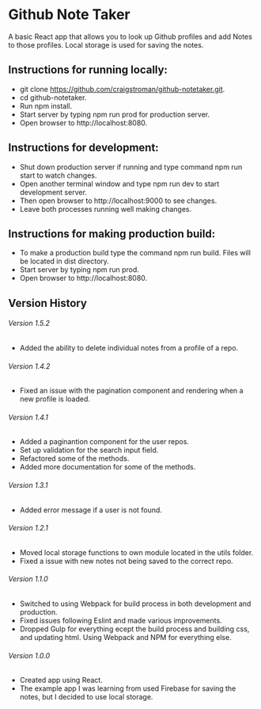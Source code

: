 # Github Note Taker

A basic React app that allows you to look up Github profiles and add Notes to those profiles.  Local storage is used for saving the notes.

## Instructions for running locally:
- git clone https://github.com/craigstroman/github-notetaker.git.
- cd github-notetaker.
- Run npm install.
- Start server by typing npm run prod for production server.
- Open browser to http://localhost:8080.

## Instructions for development:
- Shut down production server if running and type command npm run start to watch changes.
- Open another terminal window and type npm run dev to start development server.
- Then open browser to http://localhost:9000 to see changes.
- Leave both processes running well making changes.

## Instructions for making production build:
- To make a production build type the command npm run build.  Files will be located in dist directory.
- Start server by typing npm run prod.
- Open browser to http://localhost:8080.

## Version History

###### Version 1.5.2
- Added the ability to delete individual notes from a profile of a repo.

###### Version 1.4.2
- Fixed an issue with the pagination component and rendering when a new profile is loaded.

###### Version 1.4.1
- Added a paginantion component for the user repos.
- Set up validation for the search input field.
- Refactored some of the methods.
- Added more documentation for some of the methods.

###### Version 1.3.1
- Added error message if a user is not found.

###### Version 1.2.1
- Moved local storage functions to own module located in the utils folder.
- Fixed a issue with new notes not being saved to the correct repo.

###### Version 1.1.0
- Switched to using Webpack for build process in both development and production.
- Fixed issues following Eslint and made various improvements.
- Dropped Gulp for everything ecept the build process and building css, and updating html.  Using Webpack and NPM for everything else.


###### Version 1.0.0
- Created app using React.
- The example app I was learning from used Firebase for saving the notes, but I decided to use local storage.
